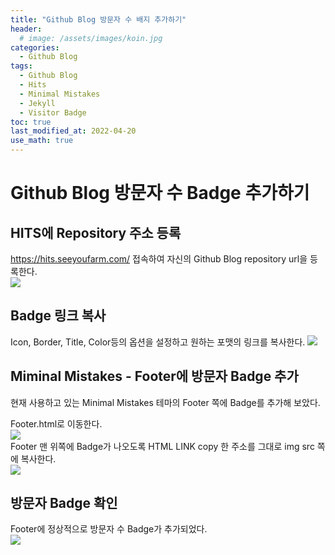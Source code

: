 ```yaml
---
title: "Github Blog 방문자 수 배지 추가하기"
header:
  # image: /assets/images/koin.jpg
categories:
  - Github Blog
tags:
  - Github Blog
  - Hits
  - Minimal Mistakes
  - Jekyll
  - Visitor Badge
toc: true
last_modified_at: 2022-04-20
use_math: true
---
```

# Github Blog 방문자 수 Badge 추가하기
## HITS에 Repository 주소 등록
https://hits.seeyoufarm.com/ 접속하여 자신의 Github Blog repository url을 
등록한다.   
![](https://user-images.githubusercontent.com/60498900/164214803-d30d6ed5-5daf-4746-8fa9-78819debee60.png)

## Badge 링크 복사
Icon, Border, Title, Color등의 옵션을 설정하고 원하는 포맷의 링크를 복사한다.
![](https://user-images.githubusercontent.com/60498900/164214815-d1d4c4f3-023d-40a7-823d-e2ead9430712.png)

## Miminal Mistakes - Footer에 방문자 Badge 추가
현재 사용하고 있는 Minimal Mistakes 테마의 Footer 쪽에 Badge를 추가해 보았다.

Footer.html로 이동한다.   
![](https://user-images.githubusercontent.com/60498900/164214824-8a04a487-3523-4232-b04c-4f7ca77b5942.png)   
Footer 맨 위쪽에 Badge가 나오도록 HTML LINK copy 한 주소를 그대로 img src 쪽에 복사한다.   
![](https://user-images.githubusercontent.com/60498900/164214835-f8e7c987-47c8-4a40-8f67-9ccdaf1c0fbe.png)

## 방문자 Badge 확인
Footer에 정상적으로 방문자 수 Badge가 추가되었다.   
![](https://user-images.githubusercontent.com/60498900/164214840-19673493-0165-4572-b63f-cea63467be63.png)


